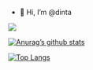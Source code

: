 - 👋 Hi, I’m @dinta

<!---
dinta0623/dinta0623 is a ✨ special ✨ repository because its `README.md` (this file) appears on your GitHub profile.
You can click the Preview link to take a look at your changes.
--->

![](https://img.shields.io/badge/Code-React-informational?style=flat&logo=react&color=61DAFB)

[![Anurag’s github stats](https://github-readme-stats.vercel.app/api?username=yushi1007)](https://github.com/dinta0623)

[![Top Langs](https://github-readme-stats.vercel.app/api/top-langs/?username=yushi1007&layout=compact)](https://github.com/dinta0623)
